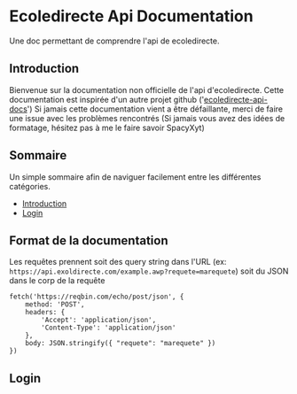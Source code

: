 # Ecoledirecte Api Documentation
Une doc permettant de comprendre l'api de ecoledirecte.

## Introduction
Bienvenue sur la documentation non officielle de l'api d'ecoledirecte.
Cette documentation est inspirée d'un autre projet github ('[ecoledirecte-api-docs](https://github.com/EduWireApps/ecoledirecte-api-docs)')
Si jamais cette documentation vient a être défaillante, merci de faire une issue avec les problèmes rencontrés
(Si jamais vous avez des idées de formatage, hésitez pas à me le faire savoir SpacyXyt)

## Sommaire
Un simple sommaire afin de naviguer facilement entre les différentes catégories.

- [Introduction](#introduction)
- [Login](#login)

## Format de la documentation
Les requêtes prennent soit des query string dans l'URL (ex: ``https://api.exoldirecte.com/example.awp?requete=marequete``) soit du JSON dans le corp de la requête
```
fetch('https://reqbin.com/echo/post/json', {
    method: 'POST',
    headers: {
        'Accept': 'application/json',
        'Content-Type': 'application/json'
    },
    body: JSON.stringify({ "requete": "marequete" })
})
```

## Login
